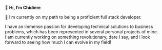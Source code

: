  👋 **Hi, I’m Chidiere**
 
  🌱 I’m currently on my path to being a proficient full stack developer.

 I have an immense passion for developing technical solutions to business problems, which has been represented in several personal projects of mine. I am currently working on something revolutionary, dare I say, and I look forward to seeing how much I can evolve in my field!


<!---
CheedTriad/CheedTriad is a ✨ special ✨ repository because its `README.md` (this file) appears on your GitHub profile.
You can click the Preview link to take a look at your changes.
--->
